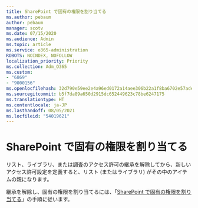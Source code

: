 ```yaml
---
title: SharePoint で固有の権限を割り当てる
ms.author: pebaum
author: pebaum
manager: scotv
ms.date: 07/15/2020
ms.audience: Admin
ms.topic: article
ms.service: o365-administration
ROBOTS: NOINDEX, NOFOLLOW
localization_priority: Priority
ms.collection: Adm_O365
ms.custom:
- "6869"
- "9000156"
ms.openlocfilehash: 32d790e59ee2e4a96ed0172a14aee306b22a1f8ba6702e57ade5357a69b46803
ms.sourcegitcommit: b5f7da89a650d2915dc652449623c78be6247175
ms.translationtype: HT
ms.contentlocale: ja-JP
ms.lasthandoff: 08/05/2021
ms.locfileid: "54019621"
---
```

# <a name="assign-unique-permissions-in-sharepoint"></a>SharePoint で固有の権限を割り当てる

リスト、ライブラリ、または調査のアクセス許可の継承を解除してから、新しいアクセス許可設定を定義すると、リスト (またはライブラリ) がその中のアイテムの親になります。  

継承を解除し、固有の権限を割り当てるには、「[SharePoint で固有の権限を割り当てる](https://support.microsoft.com/office/customize-permissions-for-a-sharepoint-list-or-library-02d770f3-59eb-4910-a608-5f84cc297782#bkmk_break)」の手順に従います。
